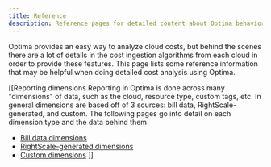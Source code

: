 ```yaml
---
title: Reference
description: Reference pages for detailed content about Optima behavior
---
```


Optima provides an easy way to analyze cloud costs, but behind the scenes there are a lot of details in the cost ingestion algorithms from each cloud in order to provide these features. This page lists some reference information that may be helpful when doing detailed cost analysis using Optima.

[[Reporting dimensions
Reporting in Optima is done across many "dimensions" of data, such as the cloud, resource type, custom tags, etc. In general dimensions are based off of 3 sources: bill data, RightScale-generated, and custom. The following pages go into detail on each dimension type and the data behind them.
* [Bill data dimensions](bill_data_dimensions.html)
* [RightScale-generated dimensions](rightscale_dimensions.html)
* [Custom dimensions](custom_dimensions.html)
]]
